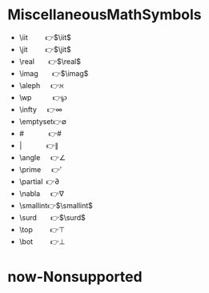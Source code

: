 # MiscellaneousMathSymbols
- \iit     👉$\iit$
- \jit     👉$\jit$
- \real    👉$\real$
- \imag    👉$\imag$
- \aleph   👉$\aleph$
- \wp      👉$\wp$
- \infty   👉$\infty$
- \emptyset👉$\emptyset$
- \#       👉$\#$
- \|       👉$\|$
- \angle   👉$\angle$
- \prime   👉$\prime$
- \partial 👉$\partial$
- \nabla   👉$\nabla$
- \smallint👉$\smallint$
- \surd    👉$\surd$
- \top     👉$\top$
- \bot     👉$\bot$



# now-Nonsupported
